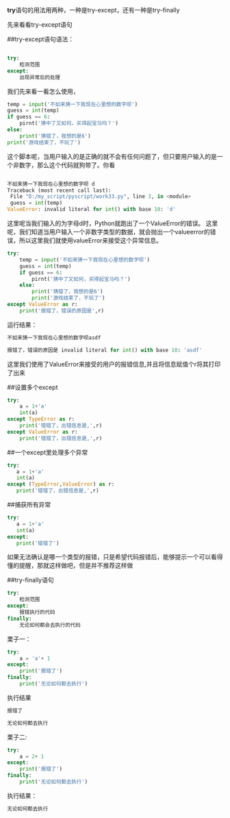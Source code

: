 **try**语句的用法用两种，一种是try-except，还有一种是try-finally

先来看看try-except语句

##try-except语句语法：

```py

try:
    检测范围
except:
    出现异常后的处理
```

我们先来看一看怎么使用，

```py
temp = input('不如来猜一下我现在心里想的数字呗')
guess = int(temp)
if guess == 6:
    pirnt('猜中了又如何，买得起宝马吗？')
else:
    print('猜错了，我想的是6')
print('游戏结束了，不玩了')
```

这个脚本呢，当用户输入的是正确的就不会有任何问题了，但只要用户输入的是一个非数字，那么这个代码就狗带了。你看

```py

不如来猜一下我现在心里想的数字呗 d
Traceback (most recent call last):
 File "D:/my_script/pyscript/work33.py", line 3, in <module>
 guess = int(temp)
ValueError: invalid literal for int() with base 10: 'd'
```

这里呢当我们输入的为字母d时，Python就跑出了一个ValueError的错误。
这里呢，我们知道当用户输入一个非数字类型的数据，就会抛出一个valueerror的错误，所以这里我们就使用valueError来接受这个异常信息。
```py
try:
    temp = input('不如来猜一下我现在心里想的数字呗')
    guess = int(temp)
    if guess == 6:
        pirnt('猜中了又如何，买得起宝马吗？')
    else:
        print('猜错了，我想的是6')
        print('游戏结束了，不玩了')
except ValueError as r:
    print('报错了，错误的原因是',r)
```
运行结果：
```py
不如来猜一下我现在心里想的数字呗asdf

报错了，错误的原因是 invalid literal for int() with base 10: 'asdf'

```
这里我们使用了ValueError来接受的用户的报错信息,并且将信息赋值个r将其打印了出来

##设置多个except

```py
try:
    a = 1+'a'
    int(a)
except TypeError as r:
    print('错错了，出错信息是,',r)
except ValueError as r:
    print('错错了，出错信息是,',r)
```
##一个except里处理多个异常
```py
try:
   a = 1+'a'
   int(a)
except (TypeError,ValueError) as r:
   print('错错了，出错信息是,',r)
```

##捕获所有异常
```py
try:
   a = 1+'a'
   int(a)
except:
   print('错错了')
```
如果无法确认是哪一个类型的报错，只是希望代码报错后，能够提示一个可以看得懂的提醒，那就这样做吧，但是并不推荐这样做

##try-finally语句
```py
try:
    检测范围
except:
    报错执行的代码
finally:
    无论如何都会去执行的代码
```
栗子一：
```py
try:
    a = 'a'+ 1
except:
    print('报错了')
finally:
    print('无论如何都去执行')
```
执行结果
```py
报错了

无论如何都去执行

```
栗子二:
```py
try:
    a = 2+ 1
except:
    print('报错了')
finally:
    print('无论如何都去执行')
```
执行结果：
```py
无论如何都去执行
```
